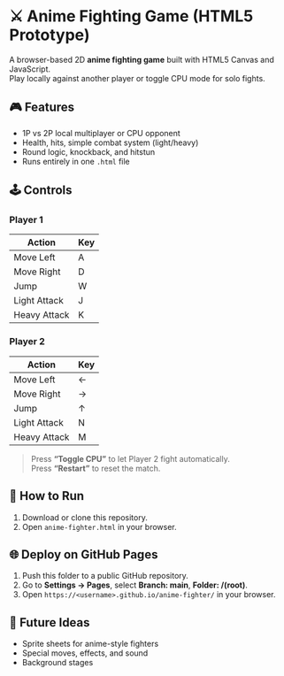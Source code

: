 # ⚔️ Anime Fighting Game (HTML5 Prototype)

A browser-based 2D **anime fighting game** built with HTML5 Canvas and JavaScript.  
Play locally against another player or toggle CPU mode for solo fights.

## 🎮 Features
- 1P vs 2P local multiplayer or CPU opponent
- Health, hits, simple combat system (light/heavy)
- Round logic, knockback, and hitstun
- Runs entirely in one `.html` file

## 🕹️ Controls

### Player 1
| Action | Key |
|--------|-----|
| Move Left | A |
| Move Right | D |
| Jump | W |
| Light Attack | J |
| Heavy Attack | K |

### Player 2
| Action | Key |
|--------|-----|
| Move Left | ← |
| Move Right | → |
| Jump | ↑ |
| Light Attack | N |
| Heavy Attack | M |

> Press **“Toggle CPU”** to let Player 2 fight automatically.  
> Press **“Restart”** to reset the match.

## 🧩 How to Run
1. Download or clone this repository.
2. Open `anime-fighter.html` in your browser.

## 🌐 Deploy on GitHub Pages
1. Push this folder to a public GitHub repository.
2. Go to **Settings → Pages**, select **Branch: main**, **Folder: /(root)**.
3. Open `https://<username>.github.io/anime-fighter/` in your browser.

## 🧠 Future Ideas
- Sprite sheets for anime-style fighters
- Special moves, effects, and sound
- Background stages

